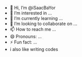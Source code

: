 - 👋 Hi, I’m @iSaacBaYor
- 👀 I’m interested in ...
- 🌱 I’m currently learning ...
- 💞️ I’m looking to collaborate on ...
- 📫 How to reach me ...
- 😄 Pronouns: ...
- ⚡ Fun fact: ...
- i also like writing codes

<!---
iSaacBaYor/iSaacBaYor is a ✨ special ✨ repository because its `README.md` (this file) appears on your GitHub profile.
You can click the Preview link to take a look at your changes.
--->
